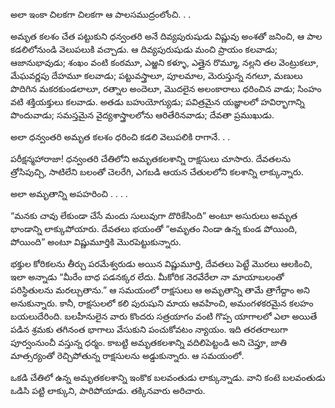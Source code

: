 ﻿అలా ఇంకా చిలకగా చిలకగా ఆ పాలసముద్రంలోంచి. . . 

అమృత కలశం చేత పట్టుకుని ధన్వంతరి అనే దివ్యపురుషుడు విష్ణువు అంశతో జనించి, ఆ పాల కడలిలోనుండి వెలుపలుకి వచ్చాడు. ఆ దివ్యపురుషుడు మంచి ప్రాయం కలవాడు; ఆజానుభావుడు; శంఖం వంటి కంఠమూ, ఎఱ్ఱని కళ్ళూ, ఎత్తైన రొమ్మూ, నల్లని తల వెంట్రుకలూ, మేఘవర్ణపు దేహమూ కలవాడు; పట్టువస్త్రాలూ, పూలమాల, మెరుస్తున్న నగలూ, మణులు పొదిగిన మకరకుండలాలూ, రత్నాల అందెలూ, మొదలైన అలంకారాలు ధరించిన వాడు; సింహం వటి శక్తియక్తులు కలవాడు. అతడు బహుయోగ్యుడు; పవిత్రమైన యజ్ఞాలలో హవిర్భాగాన్ని పొందువాడు; సమస్తమైన వైద్యశాస్త్రాలలోను ఆరితేరినవాడు; దేవతా ప్రముఖుడు. 

అలా ధన్వంతరి అమృత కలశం ధరించి కడలి వెలుపలికి రాగానే. . . 

పరీక్షన్మహారాజా! ధన్వంతరి చేతిలోని అమృతకలశాన్ని రాక్షసులు చూసారు. దేవతలను త్రోసిపుచ్చి, సాటిలేని బలంతో చెలరేగి, ఎగబడి ఆయన చేతులలోని కలశాన్ని లాక్కున్నారు. 

అలా అమృతాన్ని అపహరించి . . . . 

“మనకు చావు లేకుండా చేసే మందు సులువుగా దొరికేసింది” అంటూ అసురులు అమృత భాండాన్ని లాక్కుపోయారు. దేవతలు భయంతో “అమృతం నిండా ఉన్న కుండ పోయింది, పోయింది” అంటూ విష్ణుమూర్తికి మొరపెట్టుకున్నారు. 

భక్తుల కోరికలను తీర్చు పరమేశ్వరుడు అయిన విష్ణుమూర్తి, దేవతలు పెట్టే మొరలు ఆలకించి, ఇలా అన్నాడు “మీరేం బాధ పడనక్కర లేదు. మీకోరిక నెరవేరేలా నా మాయాబలంతో పరిస్థితులను మరల్చుతాను.” ఆ సమయంలో రాక్షసులు ఆ అమృతాన్ని తామే త్రాగేద్దాం అని అనుకున్నారు. కానీ, రాక్షసులలో కలి పురుషుని మాయ ఆవహించి, అమంగళకరమైన కలహం బయలుదేరింది. బలహీనులైన వారు కొందరు సత్రయాగం వంటి గొప్ప యాగాలలో ఎలా అయితే పడిన శ్రమకు తగినంత భాగాలు వేసుకుని పంచుకోవటం న్యాయం. ఇది తరతరాలుగా పూర్వంనుంచీ వస్తున్న ధర్మం. కాబట్టి అమృతకలశాన్ని వదిలిపెట్టండి అని చెప్తూ, జాతి మాత్సర్యంతో రెచ్చిపోతున్న రాక్షసులను అడ్డుకున్నారు. ఆ సమయంలో. 

ఒకడి చేతిలో ఉన్న అమృతకలశాన్ని ఇంకొక బలవంతుడు లాక్కున్నాడు. వాని కంటె బలవంతుడు ఒడిసి పట్టి లాక్కుని, పారిపోయాడు. తక్కినవారు అరిచారు. 

